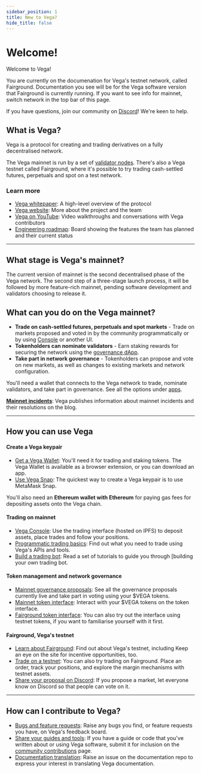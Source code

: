 ```yaml
---
sidebar_position: 1
title: New to Vega?
hide_title: false
---
```


# Welcome! 
Welcome to Vega! 

You are currently on the documenation for Vega's testnet network, called Fairground. Documentation you see will be for the Vega software version that Fairground is currently running. If you want to see info for mainnet, switch network in the top bar of this page.

If you have questions, join our community on [Discord](https://vega.xyz/discord)! We're keen to help.

## What is Vega?
Vega is a protocol for creating and trading derivatives on a fully decentralised network. 

The Vega mainnet is run by a set of [validator nodes](./vega-chain/validator-nodes.md). There's also a Vega testnet called Fairground, where it's possible to try trading cash-settled futures, perpetuals and spot on a test network.

### Learn more 
* [Vega whitepaper](https://vega.xyz/papers/vega-protocol-whitepaper.pdf): A high-level overview of the protocol
* [Vega website](https://vega.xyz): More about the project and the team
* [Vega on YouTube](https://youtube.com/vegaprotocol): Video walkthroughs and conversations with Vega contributors
* [Engineering roadmap](https://github.com/orgs/vegaprotocol/projects/114/views/4): Board showing the features the team has planned and their current status

<hr class="subsection" />

## What stage is Vega's mainnet?
The current version of mainnet is the second decentralised phase of the Vega network. The second step of a three-stage launch process, it will be followed by more feature-rich mainnet, pending software development and validators choosing to release it.

## What can you do on the Vega mainnet?

* **Trade on cash-settled futures, perpetuals and spot markets** - Trade on markets proposed and voted in by the community programmatically or by using [Console](https://console.vega.xyz) or another UI.<br/>
* **Tokenholders can nominate validators** - Earn staking rewards for securing the network using the [governance dApp](https://governance.vega.xyz). <br/>
* **Take part in network governance** - Tokenholders can propose and vote on new markets, as well as changes to existing markets and network configuration. <br/>

You'll need a wallet that connects to the Vega network to trade, nominate validators, and take part in governance. See all the options under [apps](../tools/index.md).

**[Mainnet incidents](https://blog.vega.xyz/tagged/vega-incident-reports)**: Vega publishes information about mainnet incidents and their resolutions on the blog.

<hr class="subsection" />

## How you can use Vega

#### Create a Vega keypair
* [Get a Vega Wallet](../tools/vega-wallet/index.md): You'll need it for trading and staking tokens. The Vega Wallet is available as a browser extension, or you can download an app.
* [Use Vega Snap](../tools/vega-protocol-snap.md): The quickest way to create a Vega keypair is to use MetaMask Snap. 

You'll also need an **Ethereum wallet with Ethereum** for paying gas fees for depositing assets onto the Vega chain.

#### Trading on mainnet
* [Vega Console](https://console.vega.xyz): Use the trading interface (hosted on IPFS) to deposit assets, place trades and follow your positions.
* [Programmatic trading basics](../tutorials/programmatic-trading-basics.md): Find out what you need to trade using Vega's APIs and tools.
* [Build a trading bot](../tutorials/building-a-bot/index.md): Read a set of tutorials to guide you through [building your own trading bot.

#### Token management and network governance 
* [Mainnet governance proposals](https://governance.vega.xyz): See all the governance proposals currently live and take part in voting using your $VEGA tokens.
* [Mainnet token interface](https://governance.vega.xyz/token): Interact with your $VEGA tokens on the token interface.
* [Fairground token interface](https://governance.fairground.wtf/tokens): You can also try out the interface using testnet tokens, if you want to familiarise yourself with it first.

#### Fairground, Vega's testnet
* [Learn about Fairground](https://fairground.wtf): Find out about Vega's testnet, including  Keep an eye on the site for incentive opportunities, too. 
* [Trade on a testnet](https://console.fairground.wtf): You can also try trading on Fairground. Place an order, track your positions, and explore the margin mechanisms with testnet assets. 
* [Share your proposal on Discord](https://vega.xyz/discord): If you propose a market, let everyone know on Discord so that people can vote on it. 

<hr class="subsection" />

## How can I contribute to Vega?
* [Bugs and feature requests](https://github.com/vegaprotocol/feedback/discussions/): Raise any bugs you find, or feature requests you have, on Vega's feedback board.
* [Share your guides and tools](https://github.com/vegaprotocol/documentation/issues): If you have a guide or code that you've written about or using Vega software, submit it for inclusion on the [community contributions](../tutorials/community-created.md) page.
* [Documentation translation](https://github.com/vegaprotocol/documentation/issues): Raise an issue on the documentation repo to express your interest in translating Vega documentation.